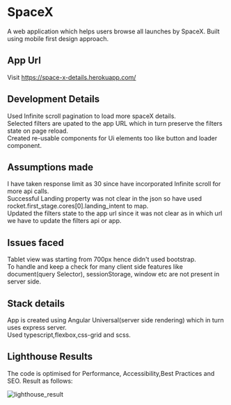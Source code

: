 # SpaceX
A web application which helps users browse all launches by SpaceX. Built using mobile first design approach.

## App Url
Visit https://space-x-details.herokuapp.com/

## Development Details
Used Infinite scroll pagination to load more spaceX details.\
Selected filters are upated to the app URL which in turn preserve the filters state on page reload.\
Created re-usable components for Ui elements too like button and loader component.

## Assumptions made
I have taken response limit as 30 since have incorporated Infinite scroll for more api calls.\
Successful Landing property was not clear in the json so have used rocket.first_stage.cores[0].landing_intent to map.\
Updated the filters state to the app url since it was not clear as in which url we have to update the filters api or app.

## Issues faced
Tablet view was starting from 700px hence didn't used bootstrap.\
To handle and keep a check for many client side features like document(query Selector), sessionStorage, window etc are not present in server side.

## Stack details
App is created using Angular Universal(server side rendering) which in turn uses express server.\
Used typescript,flexbox,css-grid and scss.

## Lighthouse Results
The code is optimised for Performance, Accessibility,Best Practices and SEO. Result as follows:

![lighthouse_result](https://user-images.githubusercontent.com/53849950/103172941-5dfe7080-487d-11eb-8d81-ab1c2f9a5a25.PNG)
